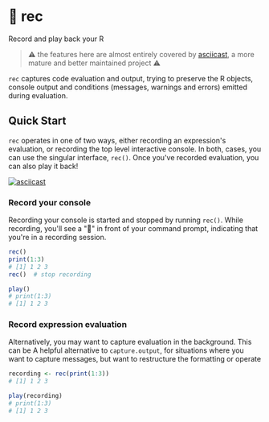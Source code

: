 # :red_circle: rec

Record and play back your R

> :warning: the features here are almost entirely covered by
> [asciicast](https://github.com/r-lib/asciicast), a more mature
> and better maintained project :warning:

`rec` captures code evaluation and output, trying to preserve the R objects, 
console output and conditions (messages, warnings and errors) emitted during 
evaluation.

## Quick Start

`rec` operates in one of two ways, either recording an expression's evaluation, 
or recording the top level interactive console. In both, cases, you can use 
the singular interface, `rec()`. Once you've recorded evaluation, you
can also play it back!

[![asciicast](https://asciinema.org/a/MvqJkDVvH4gTBz618RCU58l0m.svg)](https://asciinema.org/a/MvqJkDVvH4gTBz618RCU58l0m)

### Record your console

Recording your console is started and stopped by running `rec()`. While
recording, you'll see a ":red_circle:" in front of your command prompt,
indicating that you're in a recording session.

```r
rec()
print(1:3)
# [1] 1 2 3
rec()  # stop recording

play()
# print(1:3)
# [1] 1 2 3
```

### Record expression evaluation

Alternatively, you may want to capture evaluation in the background. This can be
A helpful alternative to `capture.output`, for situations where you want to
capture messages, but want to restructure the formatting or operate 

```r
recording <- rec(print(1:3))
# [1] 1 2 3

play(recording)
# print(1:3)
# [1] 1 2 3
```


